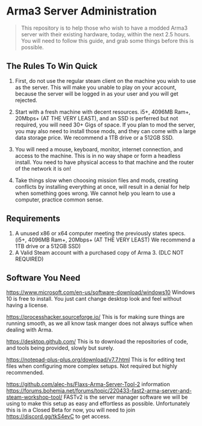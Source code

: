 # Arma3 Server Administration

> This repository is to help those who wish to have a modded Arma3 server with their existing hardware, today, within the next 2.5 hours.
> You will need to follow this guide, and grab some things before this is possible.

## The Rules To Win Quick

1) First, do not use the regular steam client on the machine you wish to use as the server. This will make you unable to play on your account, because the server will be logged in as your user and you will get rejected.

2) Start with a fresh machine with decent resources. i5+, 4096MB Ram+, 20Mbps+ (AT THE VERY LEAST), and an SSD is perferred but not required, you will need 30+ Gigs of space. If you plan to mod the server, you may also need to install those mods, and they can come with a large data storage price. We recommend a 1TB drive or a 512GB SSD.

3) You will need a mouse, keyboard, monitor, internet connection, and access to the machine. This is in no way shape or form a headless install. You need to have physical access to that machine and the router of the network it is on!

4) Take things slow when choosing mission files and mods, creating conflicts by installing everything at once, will result in a denial for help when something goes wrong. We cannot help you learn to use a computer, practice common sense.

## Requirements

1) A unused x86 or x64 computer meeting the previously states specs. (i5+, 4096MB Ram+, 20Mbps+ (AT THE VERY LEAST) We recommend a 1TB drive or a 512GB SSD)
2) A Valid Steam account with a purchased copy of Arma 3. (DLC NOT REQUIRED)


## Software You Need

https://www.microsoft.com/en-us/software-download/windows10
Windows 10 is free to install. You just cant change desktop look and feel without having a license.

https://processhacker.sourceforge.io/
This is for making sure things are running smooth, as we all know task manger does not always suffice when dealing with Arma.

https://desktop.github.com/
This is to download the repositories of code, and tools being provided, slowly but surely.

https://notepad-plus-plus.org/download/v7.7.html
This is for editing text files when configuring more complex setups. Not required but highly recommended.

https://github.com/alec-hs/Flaxs-Arma-Server-Tool-2 information https://forums.bohemia.net/forums/topic/220433-fast2-arma-server-and-steam-workshop-tool/
FASTv2 is the server manager software we will be using to make this setup as easy and effortless as possible.
Unfortunately this is in a Closed Beta for now, you will need to join https://discord.gg/tkS4evC to get access.
